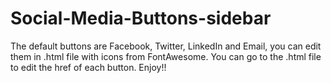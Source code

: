 # Social-Media-Buttons-sidebar

The default buttons are Facebook, Twitter, LinkedIn and Email, you can edit them in .html file with icons from FontAwesome.
You can go to the .html file to edit the href of each button.
Enjoy!!
